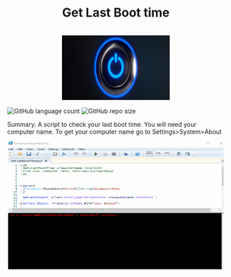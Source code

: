 <div align="center">
<h1>Get Last Boot time</h1><br>
<img src="https://github.com/Makellum/Get-Last-boot-time/blob/main/power-button-featured.jpg" width="250" height="150"><br>
  </div>
  <p float="left">
<img alt="GitHub language count" src="https://img.shields.io/github/languages/count/Makellum/Hackathon">
<img alt="GitHub repo size" src="https://img.shields.io/github/repo-size/Makellum/Hackathon">
  </p>

Summary: A script to check your last boot time. You will need your computer name. To get your computer name go to Settings>System>About<br>
<div align="center">
<img src="https://github.com/Makellum/Get-Last-boot-time/blob/main/Get-LastBootTime.gif" width="500" height="300"><br>
 </div>
